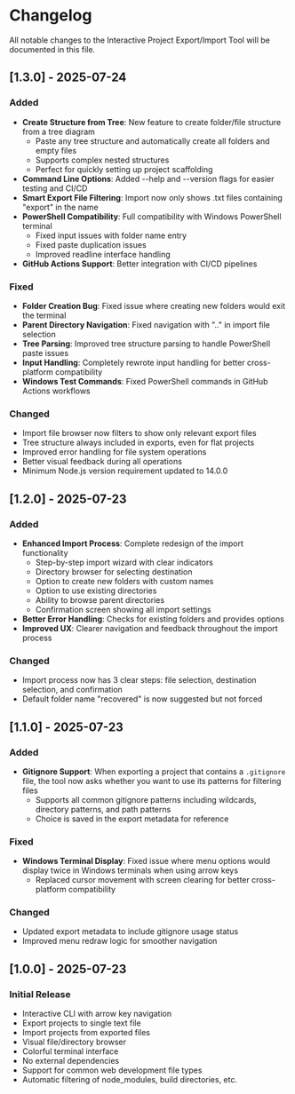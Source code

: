 # Changelog

All notable changes to the Interactive Project Export/Import Tool will be documented in this file.

## [1.3.0] - 2025-07-24

### Added
- **Create Structure from Tree**: New feature to create folder/file structure from a tree diagram
  - Paste any tree structure and automatically create all folders and empty files
  - Supports complex nested structures
  - Perfect for quickly setting up project scaffolding
- **Command Line Options**: Added --help and --version flags for easier testing and CI/CD
- **Smart Export File Filtering**: Import now only shows .txt files containing "export" in the name
- **PowerShell Compatibility**: Full compatibility with Windows PowerShell terminal
  - Fixed input issues with folder name entry
  - Fixed paste duplication issues
  - Improved readline interface handling
- **GitHub Actions Support**: Better integration with CI/CD pipelines

### Fixed
- **Folder Creation Bug**: Fixed issue where creating new folders would exit the terminal
- **Parent Directory Navigation**: Fixed navigation with ".." in import file selection
- **Tree Parsing**: Improved tree structure parsing to handle PowerShell paste issues
- **Input Handling**: Completely rewrote input handling for better cross-platform compatibility
- **Windows Test Commands**: Fixed PowerShell commands in GitHub Actions workflows

### Changed
- Import file browser now filters to show only relevant export files
- Tree structure always included in exports, even for flat projects
- Improved error handling for file system operations
- Better visual feedback during all operations
- Minimum Node.js version requirement updated to 14.0.0

## [1.2.0] - 2025-07-23

### Added
- **Enhanced Import Process**: Complete redesign of the import functionality
  - Step-by-step import wizard with clear indicators
  - Directory browser for selecting destination
  - Option to create new folders with custom names
  - Option to use existing directories
  - Ability to browse parent directories
  - Confirmation screen showing all import settings
- **Better Error Handling**: Checks for existing folders and provides options
- **Improved UX**: Clearer navigation and feedback throughout the import process

### Changed
- Import process now has 3 clear steps: file selection, destination selection, and confirmation
- Default folder name "recovered" is now suggested but not forced

## [1.1.0] - 2025-07-23

### Added
- **Gitignore Support**: When exporting a project that contains a `.gitignore` file, the tool now asks whether you want to use its patterns for filtering files
  - Supports all common gitignore patterns including wildcards, directory patterns, and path patterns
  - Choice is saved in the export metadata for reference

### Fixed
- **Windows Terminal Display**: Fixed issue where menu options would display twice in Windows terminals when using arrow keys
  - Replaced cursor movement with screen clearing for better cross-platform compatibility

### Changed
- Updated export metadata to include gitignore usage status
- Improved menu redraw logic for smoother navigation

## [1.0.0] - 2025-07-23

### Initial Release
- Interactive CLI with arrow key navigation
- Export projects to single text file
- Import projects from exported files
- Visual file/directory browser
- Colorful terminal interface
- No external dependencies
- Support for common web development file types
- Automatic filtering of node_modules, build directories, etc.